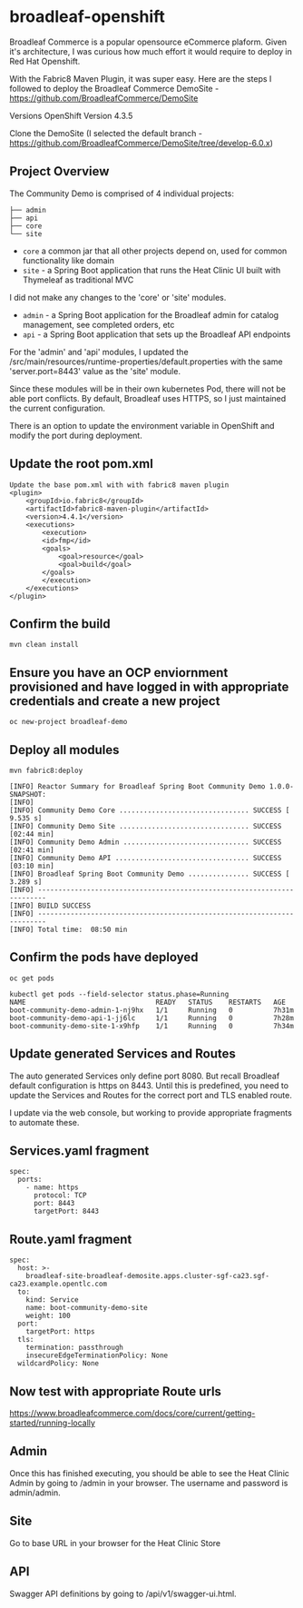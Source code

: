 # broadleaf-openshift

Broadleaf Commerce is a popular opensource eCommerce plaform.  Given it's architecture, I was curious how much effort it would require to deploy in Red Hat Openshift.

With the Fabric8 Maven Plugin, it was super easy.  Here are the steps I followed to deploy the 
Broadleaf Commerce DemoSite - https://github.com/BroadleafCommerce/DemoSite

Versions 
OpenShift Version
4.3.5

Clone the DemoSite (I selected the default branch - 
https://github.com/BroadleafCommerce/DemoSite/tree/develop-6.0.x)

## Project Overview

The Community Demo is comprised of 4 individual projects:
```
├── admin
├── api
├── core
└── site
```

- `core` a common jar that all other projects depend on, used for common functionality like domain
- `site` - a Spring Boot application that runs the Heat Clinic UI built with Thymeleaf as traditional MVC

I did not make any changes to the 'core' or 'site' modules.  

- `admin` - a Spring Boot application for the Broadleaf admin for catalog management, see completed orders, etc
- `api` - a Spring Boot application that sets up the Broadleaf API endpoints

For the 'admin' and 'api' modules, I updated the /src/main/resources/runtime-properties/default.properties with the same 'server.port=8443' value as the 'site' module. 

Since these modules will be in their own kubernetes Pod, there will not be able port conflicts.  By default, Broadleaf uses HTTPS, so I just maintained the current configuration.

There is an option to update the environment variable in OpenShift and modify the port during deployment.

## Update the root pom.xml

```shell
Update the base pom.xml with with fabric8 maven plugin
<plugin>
    <groupId>io.fabric8</groupId>
    <artifactId>fabric8-maven-plugin</artifactId>
    <version>4.4.1</version>
    <executions>
        <execution>
        <id>fmp</id>
        <goals>
            <goal>resource</goal>
            <goal>build</goal>
        </goals>
        </execution>
    </executions>
</plugin>
```

## Confirm the build
```shell
mvn clean install
```

## Ensure you have an OCP enviornment provisioned and have logged in with appropriate credentials and create a new project
```shell
oc new-project broadleaf-demo
```

## Deploy all modules
```shell
mvn fabric8:deploy

[INFO] Reactor Summary for Broadleaf Spring Boot Community Demo 1.0.0-SNAPSHOT:
[INFO] 
[INFO] Community Demo Core ................................ SUCCESS [  9.535 s]
[INFO] Community Demo Site ................................ SUCCESS [02:44 min]
[INFO] Community Demo Admin ............................... SUCCESS [02:41 min]
[INFO] Community Demo API ................................. SUCCESS [03:10 min]
[INFO] Broadleaf Spring Boot Community Demo ............... SUCCESS [  3.289 s]
[INFO] ------------------------------------------------------------------------
[INFO] BUILD SUCCESS
[INFO] ------------------------------------------------------------------------
[INFO] Total time:  08:50 min
```

## Confirm the pods have deployed
```shell
oc get pods
```

```shell
kubectl get pods --field-selector status.phase=Running
NAME                                READY   STATUS    RESTARTS   AGE
boot-community-demo-admin-1-nj9hx   1/1     Running   0          7h31m
boot-community-demo-api-1-jj6lc     1/1     Running   0          7h28m
boot-community-demo-site-1-x9hfp    1/1     Running   0          7h34m
```

## Update generated Services and Routes
The auto generated Services only define port 8080.  But recall Broadleaf default configuration is https on 8443.  Until this is predefined, you need to update the Services and Routes for the correct port and TLS enabled route.

I update via the web console, but working to provide appropriate fragments to automate these.

## Services.yaml fragment
```shell
spec:
  ports:
    - name: https
      protocol: TCP
      port: 8443
      targetPort: 8443
```
## Route.yaml fragment
```shell
spec:
  host: >-
    broadleaf-site-broadleaf-demosite.apps.cluster-sgf-ca23.sgf-ca23.example.opentlc.com
  to:
    kind: Service
    name: boot-community-demo-site
    weight: 100
  port:
    targetPort: https
  tls:
    termination: passthrough
    insecureEdgeTerminationPolicy: None
  wildcardPolicy: None
```

## Now test with appropriate Route urls
https://www.broadleafcommerce.com/docs/core/current/getting-started/running-locally

## Admin
Once this has finished executing, you should be able to see the Heat Clinic Admin by going to <AdminRoute>/admin in your browser. The username and password is admin/admin.

## Site
Go to base URL in your browser for the Heat Clinic Store

## API
Swagger API definitions by going to <APIRoute>/api/v1/swagger-ui.html.